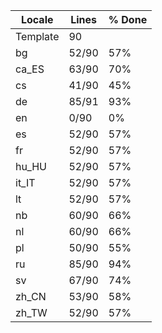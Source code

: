 |  Locale  |  Lines  | % Done|
|----------|---------|-------|
| Template |      90 |       |
| bg       |   52/90 |   57% |
| ca_ES    |   63/90 |   70% |
| cs       |   41/90 |   45% |
| de       |   85/91 |   93% |
| en       |    0/90 |    0% |
| es       |   52/90 |   57% |
| fr       |   52/90 |   57% |
| hu_HU    |   52/90 |   57% |
| it_IT    |   52/90 |   57% |
| lt       |   52/90 |   57% |
| nb       |   60/90 |   66% |
| nl       |   60/90 |   66% |
| pl       |   50/90 |   55% |
| ru       |   85/90 |   94% |
| sv       |   67/90 |   74% |
| zh_CN    |   53/90 |   58% |
| zh_TW    |   52/90 |   57% |
